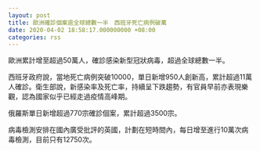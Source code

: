 ```yaml
---
layout: post
title: 歐洲確診個案逾全球總數一半　西班牙死亡病例破萬
date: 2020-04-02 18:58:17.000000000 +08:00
categories: rss
---
```


歐洲累計增至超過50萬人，確診感染新型冠狀病毒，超過全球總數一半。

西班牙政府說，當地死亡病例突破10000，單日新增950人創新高，累計超過11萬人確診。衛生部說，新感染率及死亡率，持續呈下跌趨勢，有官員早前亦表現樂觀，認為國家似乎已經走過疫情高峰期。

俄羅斯單日新增超過770宗確診個案，累計超過3500宗。

病毒檢測安排在國內廣受批評的英國，計劃在短時間內，每日增至進行10萬次病毒檢測，目前只有12750次。
